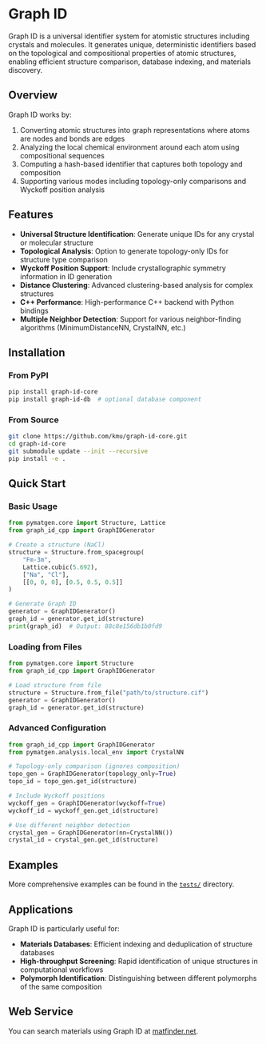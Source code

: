 
# Graph ID

Graph ID is a universal identifier system for atomistic structures including crystals and molecules. It generates unique, deterministic identifiers based on the topological and compositional properties of atomic structures, enabling efficient structure comparison, database indexing, and materials discovery.

## Overview

Graph ID works by:
1. Converting atomic structures into graph representations where atoms are nodes and bonds are edges
2. Analyzing the local chemical environment around each atom using compositional sequences
3. Computing a hash-based identifier that captures both topology and composition
4. Supporting various modes including topology-only comparisons and Wyckoff position analysis


## Features

- **Universal Structure Identification**: Generate unique IDs for any crystal or molecular structure
- **Topological Analysis**: Option to generate topology-only IDs for structure type comparison
- **Wyckoff Position Support**: Include crystallographic symmetry information in ID generation
- **Distance Clustering**: Advanced clustering-based analysis for complex structures
- **C++ Performance**: High-performance C++ backend with Python bindings
- **Multiple Neighbor Detection**: Support for various neighbor-finding algorithms (MinimumDistanceNN, CrystalNN, etc.)

## Installation

### From PyPI

```bash
pip install graph-id-core
pip install graph-id-db  # optional database component
```

### From Source

```bash
git clone https://github.com/kmu/graph-id-core.git
cd graph-id-core
git submodule update --init --recursive
pip install -e .
```

## Quick Start

### Basic Usage

```python
from pymatgen.core import Structure, Lattice
from graph_id_cpp import GraphIDGenerator

# Create a structure (NaCl)
structure = Structure.from_spacegroup(
    "Fm-3m",
    Lattice.cubic(5.692),
    ["Na", "Cl"],
    [[0, 0, 0], [0.5, 0.5, 0.5]]
)

# Generate Graph ID
generator = GraphIDGenerator()
graph_id = generator.get_id(structure)
print(graph_id)  # Output: 88c8e156db1b0fd9
```

### Loading from Files

```python
from pymatgen.core import Structure
from graph_id_cpp import GraphIDGenerator

# Load structure from file
structure = Structure.from_file("path/to/structure.cif")
generator = GraphIDGenerator()
graph_id = generator.get_id(structure)
```

### Advanced Configuration

```python
from graph_id_cpp import GraphIDGenerator
from pymatgen.analysis.local_env import CrystalNN

# Topology-only comparison (ignores composition)
topo_gen = GraphIDGenerator(topology_only=True)
topo_id = topo_gen.get_id(structure)

# Include Wyckoff positions
wyckoff_gen = GraphIDGenerator(wyckoff=True)
wyckoff_id = wyckoff_gen.get_id(structure)

# Use different neighbor detection
crystal_gen = GraphIDGenerator(nn=CrystalNN())
crystal_id = crystal_gen.get_id(structure)
```

## Examples

More comprehensive examples can be found in the [`tests/`](tests/) directory.

## Applications

Graph ID is particularly useful for:

- **Materials Databases**: Efficient indexing and deduplication of structure databases
- **High-throughput Screening**: Rapid identification of unique structures in computational workflows
- **Polymorph Identification**: Distinguishing between different polymorphs of the same composition

## Web Service

You can search materials using Graph ID at [matfinder.net](https://matfinder.net).

